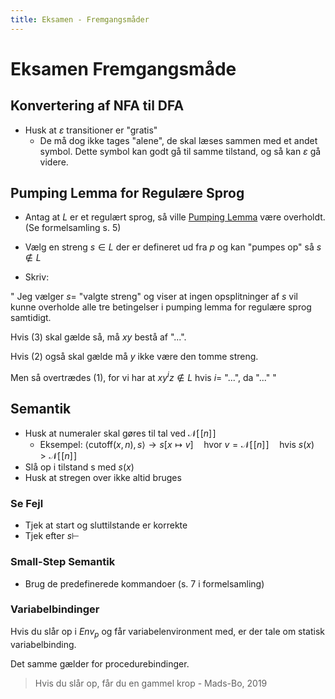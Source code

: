 ```yaml
---
title: Eksamen - Fremgangsmåder
---
```


# Eksamen Fremgangsmåde



## Konvertering af NFA til DFA

* Husk at $\varepsilon$ transitioner er "gratis"
    * De må dog ikke tages "alene", de skal læses sammen med et andet symbol. Dette symbol kan godt gå til samme tilstand, og så kan  $\varepsilon$ gå videre.





## Pumping Lemma for Regulære Sprog

* Antag at $L$ er et regulært sprog, så ville [Pumping Lemma](../SS/04-pumping-lemma.md#pumping-lemma-for-regulære-sprog) være overholdt. (Se formelsamling s. 5)

* Vælg en streng $s\in L$ der er defineret ud fra $p$ og kan "pumpes op" så $s\notin L$
* Skriv:

"
Jeg vælger $s=$ "valgte streng" og viser at ingen opsplitninger af $s$ vil kunne overholde alle tre betingelser i pumping lemma for regulære sprog samtidigt. 

Hvis (3) skal gælde så, må $xy$ bestå af "...".

Hvis (2) også skal gælde må $y$ ikke være den tomme streng.

Men så overtrædes (1), for vi har at $xy^iz \notin L$ hvis $i=$ "...", da "..."
"

## Semantik

* Husk at numeraler skal gøres til tal ved $\mathcal{N}[\![n]\!]$
    * Eksempel: $\langle \text{cutoff}(x, n), s \rangle → s[x \mapsto v] \quad \text{hvor } v = \mathcal{N}[\![n]\!] \quad \text{hvis } s(x) > \mathcal{N}[\![n]\!]$
* Slå op i tilstand s med $s(x)$
* Husk at stregen over ikke altid bruges



### Se Fejl

* Tjek at start og sluttilstande er korrekte
* Tjek efter $s \vdash$



### Small-Step Semantik

* Brug de predefinerede kommandoer (s. 7 i formelsamling)



### Variabelbindinger

Hvis du slår op i $Env_p$ og får variabelenvironment med, er der tale om statisk variabelbinding.

Det samme gælder for procedurebindinger.

> Hvis du slår op, får du en gammel krop - Mads-Bo, 2019